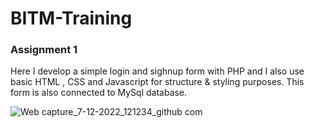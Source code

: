 # BITM-Training

### Assignment  1
Here I develop a simple login and sighnup form with PHP and I also use basic HTML , CSS and Javascript for structure & styling purposes. This form is also connected to MySql database.

![Web capture_7-12-2022_121234_github com](https://user-images.githubusercontent.com/71719225/206956201-545835ab-b545-48d7-ac08-50e6f115df76.jpeg)
